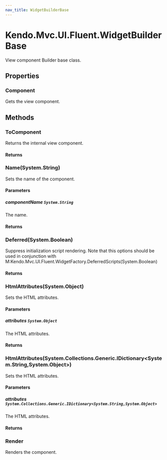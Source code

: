 ```yaml
---
nav_title: WidgetBuilderBase
---
```


# Kendo.Mvc.UI.Fluent.WidgetBuilderBase
View component Builder base class.



## Properties


### Component

Gets the view component.




## Methods


### ToComponent
Returns the internal view component.



#### Returns




### Name(System.String)
Sets the name of the component.


#### Parameters

##### componentName `System.String`
The name.



#### Returns




### Deferred(System.Boolean)
Suppress initialization script rendering. Note that this options should be used in conjunction with M:Kendo.Mvc.UI.Fluent.WidgetFactory.DeferredScripts(System.Boolean)



#### Returns




### HtmlAttributes(System.Object)
Sets the HTML attributes.


#### Parameters

##### attributes `System.Object`
The HTML attributes.



#### Returns




### HtmlAttributes(System.Collections.Generic.IDictionary\<System.String,System.Object\>)
Sets the HTML attributes.


#### Parameters

##### attributes `System.Collections.Generic.IDictionary<System.String,System.Object>`
The HTML attributes.



#### Returns




### Render
Renders the component.






